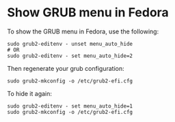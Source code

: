 # Show GRUB menu in Fedora

To show the GRUB menu in Fedora, use the following:
```
sudo grub2-editenv - unset menu_auto_hide
# OR
sudo grub2-editenv - set menu_auto_hide=2
```

Then regenerate your grub configuration:
```
sudo grub2-mkconfig -o /etc/grub2-efi.cfg
```

To hide it again:
```
sudo grub2-editenv - set menu_auto_hide=1
sudo grub2-mkconfig -o /etc/grub2-efi.cfg
```
